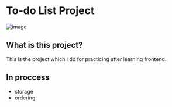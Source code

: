 # To-do List Project
![image](https://github.com/user-attachments/assets/b34a1f1b-789c-483f-ace3-0823caf9b97a)
## What is this project?
This is the project which I do for practicing after learning frontend.
## In proccess
* storage
* ordering
